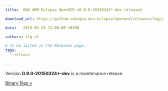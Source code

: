 ```yaml
---
title:  GNU ARM Eclipse OpenOCD v0.9.0-20150324*-dev released

download_url: https://github.com/gnu-mcu-eclipse/openocd/releases/tag/gae-0.9.0-20150324

date:   2015-03-24 12:00:00 +0200

authors: ilg-ul

# To be listed in the Releases page.
tags:
  - release

---
```


Version **0.9.0-20150324\*-dev** is a maintenance release.

<!-- truncate -->

<a href={frontMatter.download_url}>Binary files »</a>
